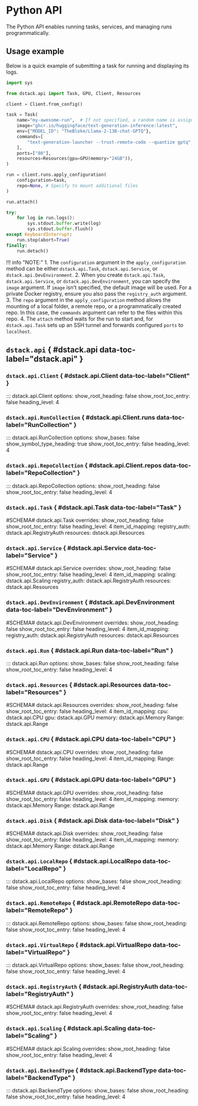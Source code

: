 # Python API

The Python API enables running tasks, services, and managing runs programmatically.

## Usage example

Below is a quick example of submitting a task for running and displaying its logs.

```python
import sys

from dstack.api import Task, GPU, Client, Resources

client = Client.from_config()

task = Task(
    name="my-awesome-run",  # If not specified, a random name is assigned 
    image="ghcr.io/huggingface/text-generation-inference:latest",
    env={"MODEL_ID": "TheBloke/Llama-2-13B-chat-GPTQ"},
    commands=[
        "text-generation-launcher --trust-remote-code --quantize gptq",
    ],
    ports=["80"],
    resources=Resources(gpu=GPU(memory="24GB")),
)

run = client.runs.apply_configuration(
    configuration=task,
    repo=None, # Specify to mount additional files
)

run.attach()

try:
    for log in run.logs():
        sys.stdout.buffer.write(log)
        sys.stdout.buffer.flush()
except KeyboardInterrupt:
    run.stop(abort=True)
finally:
    run.detach()
```

!!! info "NOTE:"
    1. The `configuration` argument in the `apply_configuration` method can be either `dstack.api.Task`, `dstack.api.Service`, or `dstack.api.DevEnvironment`. 
    2. When you create `dstack.api.Task`, `dstack.api.Service`, or `dstack.api.DevEnvironment`, you can specify the `image` argument. If `image` isn't specified, the default image will be used. For a private Docker registry, ensure you also pass the `registry_auth` argument.
    3. The `repo` argument in the `apply_configuration` method allows the mounting of a local folder, a remote repo, or a
       programmatically created repo. In this case, the `commands` argument can refer to the files within this repo.
    4. The `attach` method waits for the run to start and, for `dstack.api.Task` sets up an SSH tunnel and forwards
    configured `ports` to `localhost`.

## `dstack.api` { #dstack.api data-toc-label="dstack.api" }

### `dstack.api.Client` { #dstack.api.Client data-toc-label="Client" }

::: dstack.api.Client
    options:
      show_root_heading: false
      show_root_toc_entry: false
      heading_level: 4

### `dstack.api.RunCollection` { #dstack.api.Client.runs data-toc-label="RunCollection" }

::: dstack.api.RunCollection
    options:
      show_bases: false
      show_symbol_type_heading: true
      show_root_toc_entry: false
      heading_level: 4

### `dstack.api.RepoCollection` { #dstack.api.Client.repos data-toc-label="RepoCollection" }

::: dstack.api.RepoCollection
    options:
      show_root_heading: false
      show_root_toc_entry: false
      heading_level: 4

[//]: # (### `dstack.api.BackendCollection` { #dstack.api.Client.backends data-toc-label="BackendCollection" })

[//]: # (::: dstack.api.BackendCollection)
[//]: # (    options:)
[//]: # (      show_bases: false)
[//]: # (      show_root_heading: false)
[//]: # (      show_root_toc_entry: false)
[//]: # (      heading_level: 4)

### `dstack.api.Task` { #dstack.api.Task data-toc-label="Task" }

#SCHEMA# dstack.api.Task
    overrides:
      show_root_heading: false
      show_root_toc_entry: false
      heading_level: 4
      item_id_mapping:
        registry_auth: dstack.api.RegistryAuth
        resources: dstack.api.Resources

### `dstack.api.Service`  { #dstack.api.Service data-toc-label="Service" }

#SCHEMA# dstack.api.Service
    overrides:
      show_root_heading: false
      show_root_toc_entry: false
      heading_level: 4
      item_id_mapping:
        scaling: dstack.api.Scaling
        registry_auth: dstack.api.RegistryAuth
        resources: dstack.api.Resources

### `dstack.api.DevEnvironment` { #dstack.api.DevEnvironment data-toc-label="DevEnvironment" }

#SCHEMA# dstack.api.DevEnvironment
    overrides:
      show_root_heading: false
      show_root_toc_entry: false
      heading_level: 4
      item_id_mapping:
        registry_auth: dstack.api.RegistryAuth
        resources: dstack.api.Resources

### `dstack.api.Run` { #dstack.api.Run data-toc-label="Run" }

::: dstack.api.Run
    options:
      show_bases: false
      show_root_heading: false
      show_root_toc_entry: false
      heading_level: 4

### `dstack.api.Resources` { #dstack.api.Resources data-toc-label="Resources" }

#SCHEMA# dstack.api.Resources
    overrides:
      show_root_heading: false
      show_root_toc_entry: false
      heading_level: 4
      item_id_mapping:
        cpu: dstack.api.CPU
        gpu: dstack.api.GPU
        memory: dstack.api.Memory
        Range: dstack.api.Range

### `dstack.api.CPU` { #dstack.api.CPU data-toc-label="CPU" }

#SCHEMA# dstack.api.CPU
    overrides:
      show_root_heading: false
      show_root_toc_entry: false
      heading_level: 4
      item_id_mapping:
        Range: dstack.api.Range

### `dstack.api.GPU` { #dstack.api.GPU data-toc-label="GPU" }

#SCHEMA# dstack.api.GPU
    overrides:
      show_root_heading: false
      show_root_toc_entry: false
      heading_level: 4
      item_id_mapping:
        memory: dstack.api.Memory
        Range: dstack.api.Range

### `dstack.api.Disk` { #dstack.api.Disk data-toc-label="Disk" }

#SCHEMA# dstack.api.Disk
    overrides:
      show_root_heading: false
      show_root_toc_entry: false
      heading_level: 4
      item_id_mapping:
        memory: dstack.api.Memory
        Range: dstack.api.Range

### `dstack.api.LocalRepo` { #dstack.api.LocalRepo data-toc-label="LocalRepo" }

::: dstack.api.LocalRepo
    options:
      show_bases: false
      show_root_heading: false
      show_root_toc_entry: false
      heading_level: 4

### `dstack.api.RemoteRepo` { #dstack.api.RemoteRepo data-toc-label="RemoteRepo" }

::: dstack.api.RemoteRepo
    options:
      show_bases: false
      show_root_heading: false
      show_root_toc_entry: false
      heading_level: 4

### `dstack.api.VirtualRepo` { #dstack.api.VirtualRepo data-toc-label="VirtualRepo" }

::: dstack.api.VirtualRepo
    options:
      show_bases: false
      show_root_heading: false
      show_root_toc_entry: false
      heading_level: 4

### `dstack.api.RegistryAuth` { #dstack.api.RegistryAuth data-toc-label="RegistryAuth" }

#SCHEMA# dstack.api.RegistryAuth
    overrides:
      show_root_heading: false
      show_root_toc_entry: false
      heading_level: 4

### `dstack.api.Scaling` { #dstack.api.Scaling data-toc-label="Scaling" }

#SCHEMA# dstack.api.Scaling
    overrides:
      show_root_heading: false
      show_root_toc_entry: false
      heading_level: 4

### `dstack.api.BackendType` { #dstack.api.BackendType data-toc-label="BackendType" }

::: dstack.api.BackendType
    options:
      show_bases: false
      show_root_heading: false
      show_root_toc_entry: false
      heading_level: 4

<style>
.doc-heading .highlight {
    /* TODO pick color */
    --md-code-hl-name-color: var(--md-typeset-color);
    --md-code-hl-constant-color: var(--md-typeset-color);
}

.doc-symbol:after {
    display: none
}

</style>
